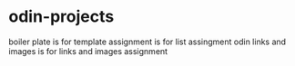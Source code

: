 # odin-projects
boiler plate is for template
assignment is for list assingment
odin links and images is for links and images assignment